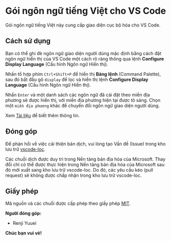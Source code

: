 # Gói ngôn ngữ tiếng Việt cho VS Code

Gói ngôn ngữ tiếng Việt này cung cấp giao diện cục bộ hóa cho VS Code.

## Cách sử dụng

Bạn có thể ghi đè ngôn ngữ giao diện người dùng mặc định bằng cách đặt ngôn ngữ hiển thị của VS Code một cách rõ ràng thông qua lệnh **Configure Display Language** (Cấu hình Ngôn ngữ Hiển thị).

Nhấn tổ hợp phím `Ctrl+Shift+P` để hiển thị **Bảng lệnh** (Command Palette), sau đó bắt đầu gõ `display` để lọc và hiển thị lệnh **Configure Display Language** (Cấu hình Ngôn ngữ Hiển thị).

Nhấn `Enter` và một danh sách các ngôn ngữ đã cài đặt theo miền địa phương sẽ được hiển thị, với miền địa phương hiện tại được tô sáng. Chọn một `miền địa phương` khác để chuyển đổi ngôn ngữ giao diện người dùng.

Xem [Tài liệu](https://go.microsoft.com/fwlink/?LinkId=761051) để biết thêm thông tin.

## Đóng góp

Để phản hồi về việc cải thiện bản dịch, vui lòng tạo Vấn đề (Issue) trong kho lưu trữ [vscode-loc](https://github.com/microsoft/vscode-loc).

Các chuỗi dịch được duy trì trong Nền tảng bản địa hóa của Microsoft. Thay đổi chỉ có thể được thực hiện trong Nền tảng bản địa hóa của Microsoft sau đó mới xuất sang kho lưu trữ vscode-loc. Do đó, các yêu cầu kéo (pull request) sẽ không được chấp nhận trong kho lưu trữ vscode-loc.

## Giấy phép

Mã nguồn và các chuỗi được cấp phép theo giấy phép [MIT](https://github.com/Microsoft/vscode-loc/blob/master/LICENSE.md).

**Người đóng góp:**

- Renji Yuuei

**Chúc bạn vui vẻ!**
